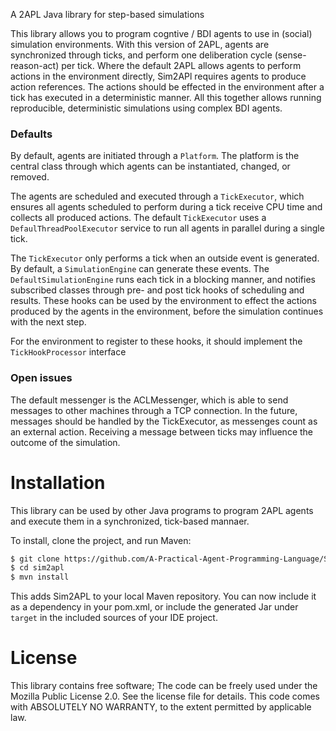 A 2APL Java library for step-based simulations

This library allows you to program cogntive / BDI agents to use in (social) simulation environments. With this version of 2APL, agents are synchronized through ticks, and perform one deliberation cycle (sense-reason-act) per tick. Where the default 2APL allows agents to perform actions in the environment directly, Sim2APl requires agents to produce action references. The actions should be effected in the environment after a tick has executed in a deterministic manner. All this together allows running reproducible, deterministic simulations using complex BDI agents.

### Defaults
By default, agents are initiated through a `Platform`. The platform is the central class through which agents can be instantiated, changed, or removed.

The agents are scheduled and executed through a `TickExecutor`, which ensures all agents scheduled to perform during a tick receive CPU time and collects all produced actions. The default `TickExecutor` uses a `DefaulThreadPoolExecutor` service to run all agents in parallel during a single tick. 

The `TickExecutor` only performs a tick when an outside event is generated. By default, a `SimulationEngine` can generate these events. The `DefaultSimulationEngine` runs each tick in a blocking manner, and notifies subscribed classes through pre- and post tick hooks of scheduling and results. These hooks can be used by the environment to effect the actions produced by the agents in the environment, before the simulation continues with the next step. 

For the environment to register to these hooks, it should implement the `TickHookProcessor` interface

### Open issues
The default messenger is the ACLMessenger, which is able to send messages to other machines through a TCP connection. In the future, messages should be handled by the TickExecutor, as messenges count as an external action. Receiving a message between ticks may influence the outcome of the simulation.

# Installation
This library can be used by other Java programs to program 2APL agents and execute them in a synchronized, tick-based mannaer.

To install, clone the project, and run Maven:

```bash
$ git clone https://github.com/A-Practical-Agent-Programming-Language/Sim2APL.git
$ cd sim2apl
$ mvn install
```

This adds Sim2APL to your local Maven repository. You can now include it as a dependency in your pom.xml, or include the generated Jar under `target` in the included sources of your IDE project.


# License
This library contains free software; The code can be freely used under the Mozilla Public License 2.0. See the license file for details.
This code comes with ABSOLUTELY NO WARRANTY, to the extent permitted by applicable law.
